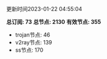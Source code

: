 更新时间2023-01-22 04:55:04

**总订阅: 73**
**总节点: 2130**
**有效节点: 355**
- trojan节点: 46
- v2ray节点: 139
- ss节点: 170
